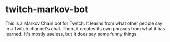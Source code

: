 # twitch-markov-bot
This is a Markov Chain bot for Twitch. It learns from what other people say in a Twitch channel's chat. Then, it creates its own phrases from what it has learned. It's mostly useless, but it does say some funny things.
